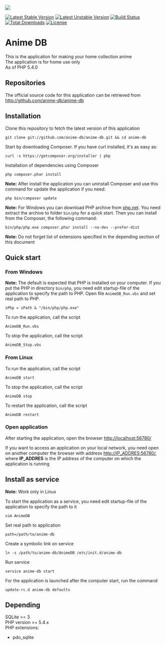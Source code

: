 <img src="http://anime-db.org/bundles/animedboffsite/images/logo.jpg" /><br />

[![Latest Stable Version](https://poser.pugx.org/anime-db/anime-db/v/stable.png)](https://packagist.org/packages/anime-db/anime-db)
[![Latest Unstable Version](https://poser.pugx.org/anime-db/anime-db/v/unstable.png)](https://packagist.org/packages/anime-db/anime-db)
[![Build Status](https://travis-ci.org/anime-db/anime-db.png)](https://travis-ci.org/anime-db/anime-db)
[![Total Downloads](https://poser.pugx.org/anime-db/anime-db/downloads.png)](https://packagist.org/packages/anime-db/anime-db)
[![License](https://poser.pugx.org/anime-db/anime-db/license.png)](https://packagist.org/packages/anime-db/anime-db)

# Anime DB #

This is the application for making your home collection anime<br />
The application is for home use only<br />
As of PHP 5.4.0

## Repositories ##

The official source code for this application can be retrieved from<br />
<http://github.com/anime-db/anime-db>

## Installation ##

Clone this repository to fetch the latest version of this application

    git clone git://github.com/anime-db/anime-db.git && cd anime-db

Start by downloading Composer. If you have curl installed, it's as easy as:

    curl -s https://getcomposer.org/installer | php

Installation of dependencies using Composer

    php composer.phar install

**Note:** After install the application you can uninstall Composer and use this command for update the application if you need:

    php bin/composer update

**Note:** For Windows you can download PHP archive from [php.net](http://windows.php.net/download/). You need extract the archive to folder `bin/php` for a quick start. Then you can install from the Composer, the following command:

    bin/php/php.exe composer.phar install --no-dev --prefer-dist

**Note:** Do not forget list of extensions specified in the depending section of this document

## Quick start ##

### From Windows ###

**Note:** The default is expected that PHP is installed on your computer.
If you put the PHP in directory `bin/php`, you need edit startup-file of the application to specify the path to PHP.
Open file `AnimeDB_Run.vbs` and set real path to PHP.

    sPhp = sPath & "/bin/php/php.exe"

To run the application, call the script

    AnimeDB_Run.vbs

To stop the application, call the script

    AnimeDB_Stop.vbs

### From Linux ###

To run the application, call the script

    AnimeDB start

To stop the application, call the script

    AnimeDB stop

To restart the application, call the script

    AnimeDB restart

### Open application ###

After starting the application, open the browser <http://localhost:56780/>

If you want to access an application on your local network, you need open on another computer the browser with address <http://IP_ADDRES:56780/>,
where **IP_ADDRES** is the IP address of the computer on which the application is running

## Install as service ##

**Note:** Work only in Linux

To start the application as a service, you need edit startup-file of the application to specify the path to it

    vim AnimeDB

Set real path to application

    path=/path/to/anime-db

Create a symbolic link on service

    ln -s /path/to/anime-db/AnimeDB /etc/init.d/anime-db

Run service

    service anime-db start

For the application is launched after the computer start, run the command

    update-rc.d anime-db defaults

## Depending ##

SQLite >= 3 <br />
PHP version >= 5.4.x<br />
PHP extensions:
* pdo_sqlite
